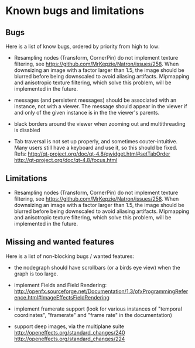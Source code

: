 Known bugs and limitations
=========================

Bugs
----

Here is a list of know bugs, ordered by priority from high to low:

- Resampling nodes (Transform, CornerPin) do not implement texture
  filtering, see <https://github.com/MrKepzie/Natron/issues/258>. When
  downsizing an image with a factor larger than 1.5, the image should
  be blurred before being downscaled to avoid aliasing
  artifacts. Mipmapping and anisotropic texture filtering, which solve
  this problem, will be implemented in the future.

- messages (and persistent messages) should be associated with an
  instance, not with a viewer. The message should appear in the viewer
  if and only of the given instance is in the the viewer's parents.
  
- black borders around the viewer when zooming out and multithreading
  is disabled
  
- Tab traversal is not set up properly, and sometimes couter-intuitive.
  Many users still have a keyboard and use it, so this should be fixed.
  Refs:
  <http://qt-project.org/doc/qt-4.8/qwidget.html#setTabOrder>
  <http://qt-project.org/doc/qt-4.8/focus.html>

Limitations
-----------

- Resampling nodes (Transform, CornerPin) do not implement texture
  filtering, see <https://github.com/MrKepzie/Natron/issues/258>. When
  downsizing an image with a factor larger than 1.5, the image should
  be blurred before being downscaled to avoid aliasing
  artifacts. Mipmapping and anisotropic texture filtering, which solve
  this problem, will be implemented in the future.

Missing and wanted features
---------------------------

Here is a list of non-blocking bugs / wanted features:

- the nodegraph should have scrollbars (or a birds eye view) when the
  graph is too large.

- implement Fields and Field Rendering:
  <http://openfx.sourceforge.net/Documentation/1.3/ofxProgrammingReference.html#ImageEffectsFieldRendering>

- implement framerate support
  (look for various instances of "temporal coordinates", "framerate" and "frame rate" in the documentation)

- support deep images, via the multiplane suite
  <http://openeffects.org/standard_changes/240>
  <http://openeffects.org/standard_changes/224>
